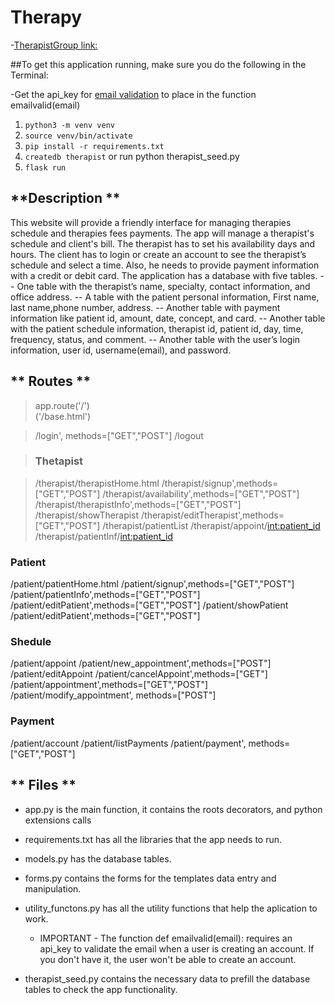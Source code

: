 # Therapy

-[TherapistGroup link:](https://therapistt.herokuapp.com/)

##To get this application running, make sure you do the following in the Terminal:

-Get the api_key for [email validation](https://www.abstractapi.com/email-verification-validation-api) to place in the function emailvalid(email)

1. `python3 -m venv venv`
2. `source venv/bin/activate`
3. `pip install -r requirements.txt`  
4. `createdb therapist` or run python therapist_seed.py
5. `flask run`

## **Description **

This website will provide a friendly interface for managing therapies schedule and therapies fees payments.
The app will manage a therapist's schedule and client's bill. The therapist has to set his availability days and hours. The client has to login or create an account to see the therapist’s schedule and select a time. Also, he needs to provide payment information with a credit or debit card. 
The application has a database with five tables. 
-- One table with the therapist’s name, specialty, contact information, and office address. 
-- A table with the patient personal information, First name, last name,phone number, address.
-- Another table with payment information like patient id, amount, date, concept, and card. 
-- Another table with the patient schedule information, therapist id, patient id, day, time, frequency, status, and comment.
-- Another table with the user’s login information, user id, username(email), and password.

## ** Routes  **

> app.route('/')  
    ('/base.html')

> /login', methods=["GET","POST"]
> /logout


> ### Thetapist

>/therapist/therapistHome.html
/therapist/signup',methods=["GET","POST"]
/therapist/availability',methods=["GET","POST"]
/therapist/therapistInfo',methods=["GET","POST"]
/therapist/showTherapist
/therapist/editTherapist',methods=["GET","POST"]
/therapist/patientList
/therapist/appoint/<int:patient_id>
/therapist/patientInf/<int:patient_id>


### Patient 

/patient/patientHome.html
/patient/signup',methods=["GET","POST"]
/patient/patientInfo',methods=["GET","POST"]
/patient/editPatient',methods=["GET","POST"]
/patient/showPatient
/patient/editPatient',methods=["GET","POST"]


### Shedule

/patient/appoint
/patient/new_appointment',methods=["POST"]
/patient/editAppoint
/patient/cancelAppoint',methods=["GET"]
/patient/appointment',methods=["GET","POST"]
/patient/modify_appointment', methods=["POST"]


### Payment

/patient/account
/patient/listPayments
/patient/payment', methods=["GET","POST"]


##  ** Files ** 

- app.py is the main function, it contains the roots decorators, and python extensions calls 
- requirements.txt has all the libraries that the app needs to run.
- models.py has the database tables.
- forms.py contains the forms for the templates data entry and manipulation.
- utility_functons.py has all the utility functions that help the aplication to work.
  - IMPORTANT - The function def emailvalid(email): requires an api_key to validate the email when a user is creating an account. If you don't have it, the user won't be able to create an account.

- therapist_seed.py contains the necessary data to prefill the database tables to check the app functionality.
